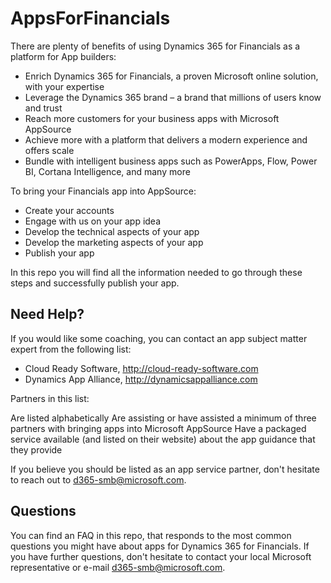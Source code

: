 # AppsForFinancials

There are plenty of benefits of using Dynamics 365 for Financials as a platform for App builders:

- Enrich Dynamics 365 for Financials, a proven Microsoft online solution, with your expertise
- Leverage the Dynamics 365 brand – a brand that millions of users know and trust
- Reach more customers for your business apps with Microsoft AppSource
- Achieve more with a platform that delivers a modern experience and offers scale
- Bundle with intelligent business apps such as PowerApps, Flow, Power BI, Cortana Intelligence, and many more

To bring your Financials app into AppSource:
- Create your accounts
- Engage with us on your app idea
- Develop the technical aspects of your app
- Develop the marketing aspects of your app
- Publish your app

In this repo you will find all the information needed to go through these steps and successfully publish your app.

## Need Help?
If you would like some coaching, you can contact an app subject matter expert from the following list:

- Cloud Ready Software, http://cloud-ready-software.com
- Dynamics App Alliance, http://dynamicsappalliance.com​

Partners in​ this list:

Are listed alphabetically
Are assisting or have assisted a minimum of three partners with bringing apps into Microsoft AppSource
Have a packaged service available (and listed on their website) about the app guidance that they provide

If you believe you should be listed as an app service partner, don't hesitate to reach out to d365-smb@microsoft.com​.

## Questions
You can find an FAQ in this repo, that responds to the most common questions you might have about apps for Dynamics 365 for Financials. If you have further questions, don't hesitate to contact your local Microsoft representative or e-mail [d365-smb@microsoft.com](mailto:d365-smb@microsoft.com​).
